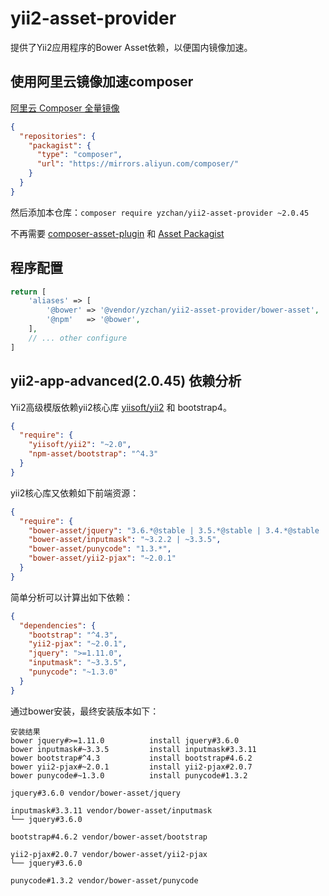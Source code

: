 # yii2-asset-provider

提供了Yii2应用程序的Bower Asset依赖，以便国内镜像加速。

## 使用阿里云镜像加速composer

[阿里云 Composer 全量镜像](https://mirrors.aliyun.com/composer/)

```json
{
  "repositories": {
    "packagist": {
      "type": "composer",
      "url": "https://mirrors.aliyun.com/composer/"
    }
  }
}
```

然后添加本仓库：`composer require yzchan/yii2-asset-provider ~2.0.45`

不再需要 [composer-asset-plugin](https://github.com/fxpio/composer-asset-plugin) 和 [Asset Packagist](https://asset-packagist.org/)

## 程序配置

```php
return [
    'aliases' => [
        '@bower' => '@vendor/yzchan/yii2-asset-provider/bower-asset',
        '@npm'   => '@bower',
    ],
    // ... other configure
]
```

## yii2-app-advanced(2.0.45) 依赖分析

Yii2高级模版依赖yii2核心库 [yiisoft/yii2](https://github.com/yiisoft/yii2) 和 bootstrap4。

```json
{
  "require": {
    "yiisoft/yii2": "~2.0",
    "npm-asset/bootstrap": "^4.3"
  }
}

```

yii2核心库又依赖如下前端资源：

```json
{
  "require": {
    "bower-asset/jquery": "3.6.*@stable | 3.5.*@stable | 3.4.*@stable | 3.3.*@stable | 3.2.*@stable | 3.1.*@stable | 2.2.*@stable | 2.1.*@stable | 1.11.*@stable | 1.12.*@stable",
    "bower-asset/inputmask": "~3.2.2 | ~3.3.5",
    "bower-asset/punycode": "1.3.*",
    "bower-asset/yii2-pjax": "~2.0.1"
  }
}
```

简单分析可以计算出如下依赖：

```json
{
  "dependencies": {
    "bootstrap": "^4.3",
    "yii2-pjax": "~2.0.1",
    "jquery": ">=1.11.0",
    "inputmask": "~3.3.5",
    "punycode": "~1.3.0"
  }
}
```

通过bower安装，最终安装版本如下：

```text
安装结果
bower jquery#>=1.11.0          install jquery#3.6.0
bower inputmask#~3.3.5         install inputmask#3.3.11
bower bootstrap#^4.3           install bootstrap#4.6.2
bower yii2-pjax#~2.0.1         install yii2-pjax#2.0.7
bower punycode#~1.3.0          install punycode#1.3.2

jquery#3.6.0 vendor/bower-asset/jquery

inputmask#3.3.11 vendor/bower-asset/inputmask
└── jquery#3.6.0

bootstrap#4.6.2 vendor/bower-asset/bootstrap

yii2-pjax#2.0.7 vendor/bower-asset/yii2-pjax
└── jquery#3.6.0

punycode#1.3.2 vendor/bower-asset/punycode

```